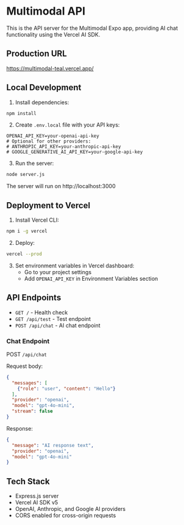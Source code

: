# Multimodal API

This is the API server for the Multimodal Expo app, providing AI chat functionality using the Vercel AI SDK.

## Production URL

https://multimodal-teal.vercel.app/

## Local Development

1. Install dependencies:
```bash
npm install
```

2. Create `.env.local` file with your API keys:
```
OPENAI_API_KEY=your-openai-api-key
# Optional for other providers:
# ANTHROPIC_API_KEY=your-anthropic-api-key
# GOOGLE_GENERATIVE_AI_API_KEY=your-google-api-key
```

3. Run the server:
```bash
node server.js
```

The server will run on http://localhost:3000

## Deployment to Vercel

1. Install Vercel CLI:
```bash
npm i -g vercel
```

2. Deploy:
```bash
vercel --prod
```

3. Set environment variables in Vercel dashboard:
   - Go to your project settings
   - Add `OPENAI_API_KEY` in Environment Variables section

## API Endpoints

- `GET /` - Health check
- `GET /api/test` - Test endpoint
- `POST /api/chat` - AI chat endpoint

### Chat Endpoint

POST `/api/chat`

Request body:
```json
{
  "messages": [
    {"role": "user", "content": "Hello"}
  ],
  "provider": "openai",
  "model": "gpt-4o-mini",
  "stream": false
}
```

Response:
```json
{
  "message": "AI response text",
  "provider": "openai",
  "model": "gpt-4o-mini"
}
```

## Tech Stack

- Express.js server
- Vercel AI SDK v5
- OpenAI, Anthropic, and Google AI providers
- CORS enabled for cross-origin requests
